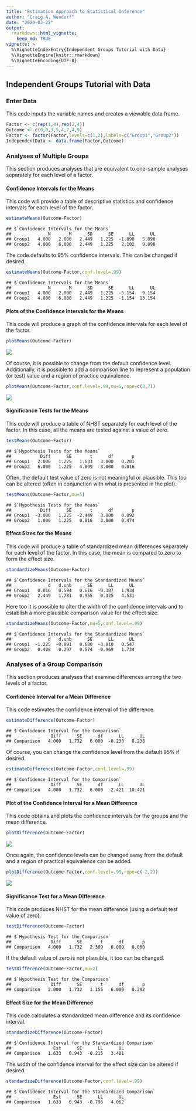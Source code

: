 ```yaml
---
title: "Estimation Approach to Statistical Inference"
author: "Craig A. Wendorf"
date: "2020-03-22"
output: 
  rmarkdown::html_vignette:
    keep_md: TRUE
vignette: >
  %\VignetteIndexEntry{Independent Groups Tutorial with Data}
  %\VignetteEngine{knitr::rmarkdown}
  %\VignetteEncoding{UTF-8}
---
```






## Independent Groups Tutorial with Data

### Enter Data

This code inputs the variable names and creates a viewable data frame.

```r
Factor <- c(rep(1,4),rep(2,4))
Outcome <- c(0,0,3,5,4,7,4,9)
Factor <- factor(Factor,levels=c(1,2),labels=c("Group1","Group2"))
IndependentData <- data.frame(Factor,Outcome)
```

### Analyses of Multiple Groups

This section produces analyses that are equivalent to one-sample analyses separately for each level of a factor.

#### Confidence Intervals for the Means

This code will provide a table of descriptive statistics and confidence intervals for each level of the factor.

```r
estimateMeans(Outcome~Factor)
```

```
## $`Confidence Intervals for the Means`
##              N       M      SD      SE      LL      UL
## Group1   4.000   2.000   2.449   1.225  -1.898   5.898
## Group2   4.000   6.000   2.449   1.225   2.102   9.898
```

The code defaults to 95% confidence intervals. This can be changed if desired.

```r
estimateMeans(Outcome~Factor,conf.level=.99)
```

```
## $`Confidence Intervals for the Means`
##              N       M      SD      SE      LL      UL
## Group1   4.000   2.000   2.449   1.225  -5.154   9.154
## Group2   4.000   6.000   2.449   1.225  -1.154  13.154
```

#### Plots of the Confidence Intervals for the Means

This code will produce a graph of the confidence intervals for each level of the factor.

```r
plotMeans(Outcome~Factor)
```

![](figures/Independent-MeansA-1.png)<!-- -->

Of course, it is possible to change from the default confidence level. Additionally, it is possible to add a comparison line to represent a population (or test) value and a region of practice equivalence.

```r
plotMeans(Outcome~Factor,conf.level=.99,mu=5,rope=c(3,7))
```

![](figures/Independent-MeansB-1.png)<!-- -->

#### Significance Tests for the Means

This code will produce a table of NHST separately for each level of the factor. In this case, all the means are tested against a value of zero.

```r
testMeans(Outcome~Factor)
```

```
## $`Hypothesis Tests for the Means`
##           Diff      SE       t      df       p
## Group1   2.000   1.225   1.633   3.000   0.201
## Group2   6.000   1.225   4.899   3.000   0.016
```

Often, the default test value of zero is not meaningful or plausible. This too can be altered (often in conjunction with what is presented in the plot).

```r
testMeans(Outcome~Factor,mu=5)
```

```
## $`Hypothesis Tests for the Means`
##           Diff      SE       t      df       p
## Group1  -3.000   1.225  -2.449   3.000   0.092
## Group2   1.000   1.225   0.816   3.000   0.474
```

#### Effect Sizes for the Means

This code will produce a table of standardized mean differences separately for each level of the factor. In this case, the mean is compared to zero to form the effect size.

```r
standardizeMeans(Outcome~Factor)
```

```
## $`Confidence Intervals for the Standardized Means`
##              d   d.unb      SE      LL      UL
## Group1   0.816   0.594   0.616  -0.387   1.934
## Group2   2.449   1.781   0.955   0.325   4.531
```

Here too it is possible to alter the width of the confidence intervals and to establish a more plausible comparison value for the effect size.

```r
standardizeMeans(Outcome~Factor,mu=5,conf.level=.99)
```

```
## $`Confidence Intervals for the Standardized Means`
##              d   d.unb      SE      LL      UL
## Group1  -1.225  -0.891   0.680  -3.010   0.547
## Group2   0.408   0.297   0.574  -0.969   1.734
```

### Analyses of a Group Comparison

This section produces analyses that examine differences among the two levels of a factor.

#### Confidence Interval for a Mean Difference

This code estimates the confidence interval of the difference.

```r
estimateDifference(Outcome~Factor)
```

```
## $`Confidence Interval for the Comparison`
##               Diff      SE      df      LL      UL
## Comparison   4.000   1.732   6.000  -0.238   8.238
```

Of course, you can change the confidence level from the default 95% if desired.

```r
estimateDifference(Outcome~Factor,conf.level=.99)
```

```
## $`Confidence Interval for the Comparison`
##               Diff      SE      df      LL      UL
## Comparison   4.000   1.732   6.000  -2.421  10.421
```

#### Plot of the Confidence Interval for a Mean Difference

This code obtains and plots the confidence intervals for the groups and the mean difference.

```r
plotDifference(Outcome~Factor)
```

![](figures/Independent-DifferenceA-1.png)<!-- -->

Once again, the confidence levels can be changed away from the default and a region of practical equivalence can be added.

```r
plotDifference(Outcome~Factor,conf.level=.99,rope=c(-2,2))
```

![](figures/Independent-DifferenceB-1.png)<!-- -->

#### Significance Test for a Mean Difference

This code produces NHST for the mean difference (using a default test value of zero).

```r
testDifference(Outcome~Factor)
```

```
## $`Hypothesis Test for the Comparison`
##               Diff      SE       t      df       p
## Comparison   4.000   1.732   2.309   6.000   0.060
```

If the default value of zero is not plausible, it too can be changed.

```r
testDifference(Outcome~Factor,mu=2)
```

```
## $`Hypothesis Test for the Comparison`
##               Diff      SE       t      df       p
## Comparison   2.000   1.732   1.155   6.000   0.292
```

#### Effect Size for the Mean Difference

This code calculates a standardized mean difference and its confidence interval.

```r
standardizeDifference(Outcome~Factor)
```

```
## $`Confidence Interval for the Standardized Comparison`
##                Est      SE      LL      UL
## Comparison   1.633   0.943  -0.215   3.481
```

The width of the confidence interval for the effect size can be altered if desired.

```r
standardizeDifference(Outcome~Factor,conf.level=.99)
```

```
## $`Confidence Interval for the Standardized Comparison`
##                Est      SE      LL      UL
## Comparison   1.633   0.943  -0.796   4.062
```
